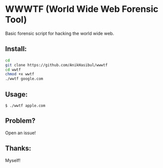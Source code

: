 # WWWTF (World Wide Web Forensic Tool)

Basic forensic script for hacking the world wide web.

## Install:

```sh
cd
git clone https://github.com/AnikHasibul/wwwtf
cd wwtf
chmod +x wwtf
./wwtf google.com
```

## Usage:

```
$ ./wwtf apple.com
```

## Problem?

Open an issue!

## Thanks:

Myself!
